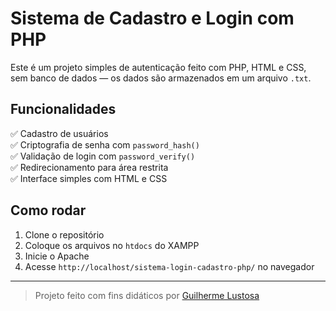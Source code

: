 # Sistema de Cadastro e Login com PHP

Este é um projeto simples de autenticação feito com PHP, HTML e CSS, sem banco de dados — os dados são armazenados em um arquivo `.txt`.

## Funcionalidades

✅ Cadastro de usuários  
✅ Criptografia de senha com `password_hash()`  
✅ Validação de login com `password_verify()`  
✅ Redirecionamento para área restrita  
✅ Interface simples com HTML e CSS

## Como rodar

1. Clone o repositório
2. Coloque os arquivos no `htdocs` do XAMPP
3. Inicie o Apache
4. Acesse `http://localhost/sistema-login-cadastro-php/` no navegador

---

> Projeto feito com fins didáticos por [Guilherme Lustosa](https://www.linkedin.com/in/guiluustosa/)
